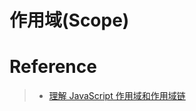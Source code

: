 # 作用域(Scope)

# Reference
> - [理解 JavaScript 作用域和作用域链](http://www.cnblogs.com/lhb25/archive/2011/09/06/javascript-scope-chain.html)
